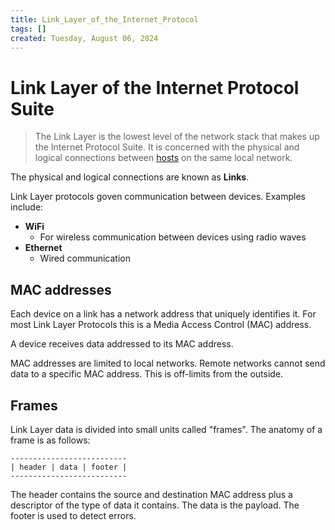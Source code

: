 ```yaml
---
title: Link_Layer_of_the_Internet_Protocol
tags: []
created: Tuesday, August 06, 2024
---
```


# Link Layer of the Internet Protocol Suite

> The Link Layer is the lowest level of the network stack that makes up the
> Internet Protocol Suite. It is concerned with the physical and logical
> connections between [hosts](./Network_hosts.md) on the same local network.

The physical and logical connections are known as **Links**.

Link Layer protocols goven communication between devices. Examples include:

- **WiFi**
  - For wireless communication between devices using radio waves
- **Ethernet**
  - Wired communication

## MAC addresses

Each device on a link has a network address that uniquely identifies it. For
most Link Layer Protocols this is a Media Access Control (MAC) address.

A device receives data addressed to its MAC address.

MAC addresses are limited to local networks. Remote networks cannot send data to
a specific MAC address. This is off-limits from the outside.

## Frames

Link Layer data is divided into small units called "frames". The anatomy of a
frame is as follows:

```
--------------------------
| header | data | footer |
--------------------------
```

The header contains the source and destination MAC address plus a descriptor of
the type of data it contains. The data is the payload. The footer is used to
detect errors.
